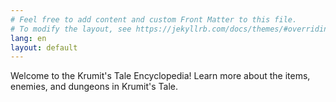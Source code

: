 ```yaml
---
# Feel free to add content and custom Front Matter to this file.
# To modify the layout, see https://jekyllrb.com/docs/themes/#overriding-theme-defaults
lang: en
layout: default
---
```

Welcome to the Krumit's Tale Encyclopedia! Learn more about the items, enemies, and dungeons in Krumit's Tale.